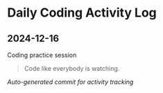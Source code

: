 # Daily Coding Activity Log

## 2024-12-16

Coding practice session

> Code like everybody is watching.

*Auto-generated commit for activity tracking*
